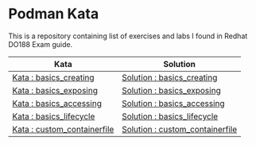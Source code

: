 # Podman Kata

This is a repository containing list of exercises and labs I found in Redhat
DO188 Exam guide.

| Kata                                                      | Solution                                                    |
|-----------------------------------------------------------|-------------------------------------------------------------|
| [Kata : basics_creating](basics_creating/README.md)       | [Solution : basics_creating](basics_creating/solution.md)   |
| [Kata : basics_exposing](basics_exposing/README.md)       | [Solution : basics_exposing](basics_exposing/solution.md)   |
| [Kata : basics_accessing](basics_accessing/README.md)     | [Solution : basics_accessing](basics_accessing/solution.md) |
| [Kata : basics_lifecycle](basics_lifecycle/README.md)     | [Solution : basics_lifecycle](basics_lifecycle/solution.md) |
| [Kata : custom_containerfile](custom_containerfile/README.md) | [Solution : custom_containerfile](custom_containerfile/solution.md) |